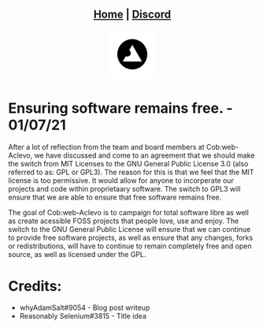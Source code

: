 <head>
    <link rel="shortcut icon" type="image/png" href="../favicon.png">
</head>

<center>
<h2>
<a href="https://blogs.cobweb-aclevo.org">Home</a> |
<a href="https://discord.gg/z3GXvGtuek">Discord</a>
</h2>
</center>

<center><img src="../favicon.png" width="20%" height="20%"></center>

# Ensuring software remains free. - 01/07/21

After a lot of reflection from the team and board members at Cob:web-Aclevo, we have discussed and come to an agreement that we should make the switch from MIT Licenses to the GNU General Public License 3.0 (also referred to as: GPL or GPL3). The reason for this is that we feel that the MIT license is too permissive. It would allow for anyone to incorperate our projects and code within proprietaary software. The switch to GPL3 will ensure that we are able to ensure that free software remains free.

The goal of Cob:web-Aclevo is to campaign for total software libre as well as create acessible FOSS projects that people love, use and enjoy. The switch to the GNU General Public License will ensure that we can continue to provide free software projects, as well as ensure that any changes, forks or redistributions, will have to continue to remain completely free and open source, as well as licensed under the GPL.

# Credits:
- whyAdamSalt#9054 - Blog post writeup
- Reasonably Selenium#3815 - Title idea